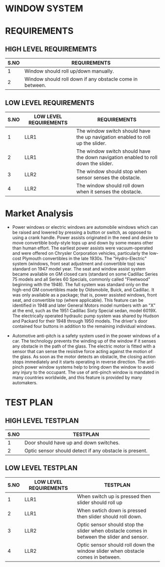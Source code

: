 # WINDOW SYSTEM

# REQUIREMENTS

## HIGH LEVEL REQUIREMEMTS

|S.NO|REQUIREMENTS|
|----|------------|
|1 |Window should roll up/down manually. |
|2 |Window should roll down if any obstacle come in between.  |

## LOW LEVEL REQUIREMENTS

|S.NO|LOW LEVEL REQUIREMENTS|REQUIREMENTS|
|----|--------------------|------------|
|1 |LLR1 |The window switch should have the up navigation enabled to roll up the slider. |
|2 |LLR1 |The window switch should have the down navigation enabled to roll down the slider. |
|3 |LLR2 |The window should stop when sensor senses the obstacle. |
|4 |LLR2 |The window should roll down when it senses the obstacle. |

# Market Analysis
* Power windows or electric windows are automobile windows which can be raised and lowered by pressing a button or switch, as opposed to using a crank handle. Power assists originated in the need and desire to move convertible body-style tops up and down by some means other than human effort. The earliest power assists were vacuum-operated and were offered on Chrysler Corporation vehicles, particularly the low-cost Plymouth convertibles in the late 1930s. The "Hydro-Electric" system (windows, front seat adjustment and convertible top) was standard on 1947 model year. The seat and window assist system became available on GM closed cars (standard on some Cadillac Series 75 models and all Series 60 Specials, commonly called "Fleetwood" beginning with the 1948). The full system was standard only on the high-end GM convertibles made by Oldsmobile, Buick, and Cadillac. It was only available as a package; that is, power assisted windows, front seat, and convertible top (where applicable). This feature can be identified in 1948 and later General Motors model numbers with an "X" at the end, such as the 1951 Cadillac Sixty Special sedan, model 6019X. The electrically operated hydraulic pump system was shared by Hudson and Packard for their 1948 through 1950 models. The driver's door contained four buttons in addition to the remaining individual windows. 

* Automotive anti-pitch is a safety system used in the power windows of a car. The technology prevents the winding up of the window if it senses any obstacle in the path of the glass. The electric motor is fitted with a sensor that can sense the resistive force acting against the motion of the glass. As soon as the motor detects an obstacle, the closing action stops immediately and it starts operating in reverse direction. The anti-pinch power window systems help to bring down the window to avoid any injury to the occupant. The use of anti-pinch window is mandated in many countries worldwide, and this feature is provided by many automakers.

# TEST PLAN

## HIGH LEVEL TESTPLAN
|S.NO|TESTPLAN|
|----|--------|
|1|Door should have up and down switches. |
|2|Optic sensor should detect if any obstacle is present.| 

## LOW LEVEL TESTPLAN
|S.NO|LOW LEVEL REQUIREMENTS|TESTPLAN|
|----|--------------------|--------|
|1|LLR1|When switch up is pressed then slider should roll up |
|2|LLR1|When swtich down is pressed then slider should roll down.|
|3|LLR2|Optic sensor should stop the slider when obstacle comes in between the slider and sensor.|
|4|LLR2|Optic sensor should roll down the window slider when obstacle comes in between.|








